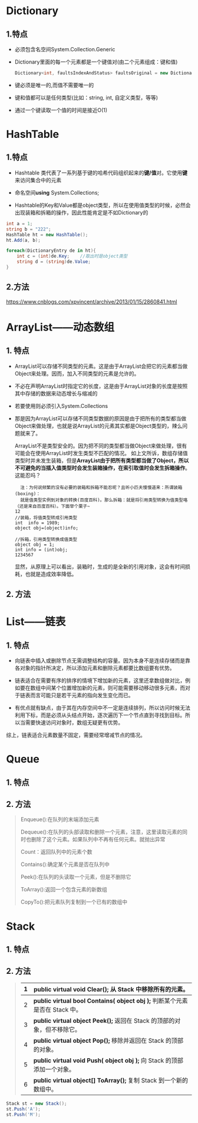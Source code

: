 # Dictionary

 ## 1.特点

* 必须包含名空间System.Collection.Generic

* Dictionary里面的每一个元素都是一个键值对(由二个元素组成：键和值)

  ```C#
  Dictionary<int, faultsIndexAndStatus> faultsOriginal = new Dictionary<int, faultsIndexAndStatus>();
  ```

* 键必须是唯一的,而值不需要唯一的

* 键和值都可以是任何类型(比如：string, int, 自定义类型，等等)

* 通过一个键读取一个值的时间是接近O(1)





# HashTable

## 1.特点

* Hashtable 类代表了一系列基于键的哈希代码组织起来的**键/值**对。它使用**键**来访问集合中的元素

* 命名空间**using** System.Collections;
* Hashtable的Key和Value都是object类型，所以在使用值类型的时候，必然会出现装箱和拆箱的操作，因此性能肯定是不如Dictionary的

```C#
int a = 1;
string b = "222";
HashTable ht = new HashTable();
ht.Add(a, b);	

foreach(DictionaryEntry de in ht){
    int c = (int)de.Key;	//取出时是object类型
    string d = (string)de.Value;
}
```

## 2.方法

https://www.cnblogs.com/xpvincent/archive/2013/01/15/2860841.html



# ArrayList——动态数组

## 1. 特点

* ArrayList可以存储不同类型的元素。这是由于ArrayList会把它的元素都当做Object来处理。因而，加入不同类型的元素是允许的。

* 不必在声明ArrayList时指定它的长度，这是由于ArrayList对象的长度是按照其中存储的数据来动态增长与缩减的

* 若要使用则必须引入System.Collections

* 那是因为ArrayList可以存储不同类型数据的原因是由于把所有的类型都当做Object来做处理，也就是说ArrayList的元素其实都是Object类型的，辣么问题就来了。

  ArrayList不是类型安全的。因为把不同的类型都当做Object来做处理，很有可能会在使用ArrayList时发生类型不匹配的情况。
  如上文所诉，数组存储值类型时并未发生装箱，但是**ArrayList由于把所有类型都当做了Object，所以不可避免的当插入值类型时会发生装箱操作，在索引取值时会发生拆箱操作**。这能忍吗？

  ```
  	注：为何说频繁的没有必要的装箱和拆箱不能忍呢？且听小匹夫慢慢道来：所谓装箱 (boxing)：
  	就是值类型实例到对象的转换(百度百科)。那么拆箱：就是将引用类型转换为值类型咯（还是来自百度百科）。下面举个栗子~
  12
  //装箱，将值类型转成引用类型
  int  info = 1989;  
  object obj=(object)info;  
  
  //拆箱，引用类型转换成值类型
  object obj = 1;
  int info = (int)obj;
  1234567
  ```

  显然，从原理上可以看出，装箱时，生成的是全新的引用对象，这会有时间损耗，也就是造成效率降低。

## 2. 方法



# List——链表

## 1. 特点

* 向链表中插入或删除节点无需调整结构的容量。因为本身不是连续存储而是靠各对象的指针所决定，所以添加元素和删除元素都要比数组要有优势。

* 链表适合在需要有序的排序的情境下增加新的元素，这里还拿数组做对比，例如要在数组中间某个位置增加新的元素，则可能需要移动移动很多元素，而对于链表而言可能只是若干元素的指向发生变化而已。

* 有优点就有缺点，由于其在内存空间中不一定是连续排列，所以访问时候无法利用下标，而是必须从头结点开始，逐次遍历下一个节点直到寻找到目标。所以当需要快速访问对象时，数组无疑更有优势。

综上，链表适合元素数量不固定，需要经常增减节点的情况。

# Queue

## 1. 特点



## 2. 方法

> Enqueue():在队列的末端添加元素
>
> Dequeue():在队列的头部读取和删除一个元素，注意，这里读取元素的同时也删除了这个元素。如果队列中不再有任何元素。就抛出异常
>
> Count：返回队列中的元素个数
>
> Contains():确定某个元素是否在队列中
>
> Peek():在队列的头读取一个元素，但是不删除它
>
> ToArray():返回一个包含元素的新数组
>
> CopyTo():把元素队列复制到一个已有的数组中



# Stack

## 1. 特点



## 2. 方法

> | 1    | **public virtual void Clear();** 从 Stack 中移除所有的元素。 |
> | ---- | ------------------------------------------------------------ |
> | 2    | **public virtual bool Contains( object obj );** 判断某个元素是否在 Stack 中。 |
> | 3    | **public virtual object Peek();** 返回在 Stack 的顶部的对象，但不移除它。 |
> | 4    | **public virtual object Pop();** 移除并返回在 Stack 的顶部的对象。 |
> | 5    | **public virtual void Push( object obj );** 向 Stack 的顶部添加一个对象。 |
> | 6    | **public virtual object[] ToArray();** 复制 Stack 到一个新的数组中。 |

```C#
Stack st = new Stack();
st.Push('A');
st.Push('M');        
```

